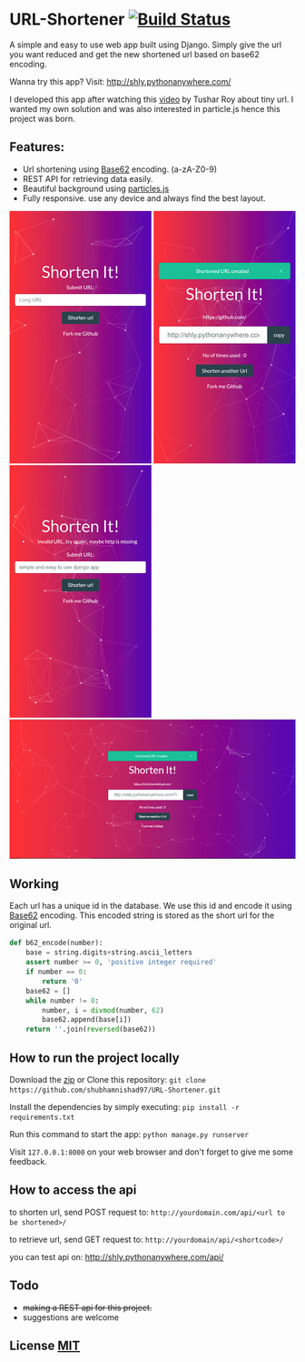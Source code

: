 # URL-Shortener [![Build Status](https://travis-ci.org/shubhamnishad97/URL-Shortener.svg?branch=master)](https://travis-ci.org/shubhamnishad97/URL-Shortener)
A simple and easy to use web app built using Django. Simply give the url you want reduced and get the new shortened url based on
base62 encoding.

Wanna try this app? Visit: http://shly.pythonanywhere.com/

I developed this app after watching this [video](https://www.youtube.com/watch?v=fMZMm_0ZhK4) by Tushar Roy about tiny url.
I wanted my own solution and was also interested in particle.js hence this project was born.

## Features:

*   Url shortening using [Base62](https://www.kerstner.at/2012/07/shortening-strings-using-base-62-encoding/) encoding.  (a-zA-Z0-9)
*   REST API for retrieving data easily.
*   Beautiful background using [particles.js](http://vincentgarreau.com/particles.js/)
*   Fully responsive. use any device and always find the best layout.




<img src="docs/home.png" width="250">      <img src="docs/success.png" width="250">      <img src="docs/invalid.png" width="250">
![](docs/full.PNG) 



## Working

Each url has a unique id in the database. We use this id and encode it using [Base62](https://www.kerstner.at/2012/07/shortening-strings-using-base-62-encoding/) encoding. This encoded string is stored as the short url for the original url.

```python
def b62_encode(number):
    base = string.digits+string.ascii_letters
    assert number >= 0, 'positive integer required'
    if number == 0:
        return '0'
    base62 = []
    while number != 0:
        number, i = divmod(number, 62)
        base62.append(base[i])
    return ''.join(reversed(base62))
```

## How to run the project locally
Download the [zip](https://github.com/shubhamnishad97/URL-Shortener/archive/master.zip) or Clone this repository:
`git clone https://github.com/shubhamnishad97/URL-Shortener.git`

Install the dependencies by simply executing:
`pip install -r requirements.txt`

Run this command to start the app:
`python manage.py runserver`

Visit `127.0.0.1:8000` on your web browser and don't forget to give me some feedback.

## How to access the api
to shorten url, send POST request to:
`http://yourdomain.com/api/<url to be shortened>/`

to retrieve url, send GET request to:
`http://yourdomain/api/<shortcode>/`

you can test api on:
http://shly.pythonanywhere.com/api/

## Todo

- ~~making a REST api for this project.~~
- suggestions are welcome




## License [MIT](https://github.com/shubhamnishad97/URL-Shortener/blob/master/LICENSE)
